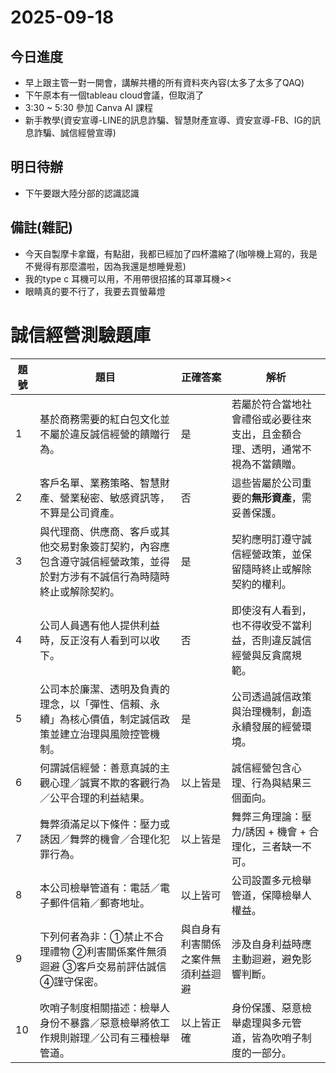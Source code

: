 # 2025-09-18

## 今日進度 
- 早上跟主管一對一開會，講解共槽的所有資料夾內容(太多了太多了QAQ)
- 下午原本有一個tableau cloud會議，但取消了
- 3:30 ~ 5:30 參加 Canva AI 課程
- 新手教學(資安宣導-LINE的訊息詐騙、智慧財產宣導、資安宣導-FB、IG的訊息詐騙、誠信經營宣導)

## 明日待辦
- 下午要跟大陸分部的認識認識

## 備註(雜記)
- 今天自製摩卡拿鐵，有點甜，我都已經加了四杯濃縮了(咖啡機上寫的，我是不覺得有那麼濃啦，因為我還是想睡覺惹)
- 我的type c 耳機可以用，不用帶很招搖的耳罩耳機><
- 眼睛真的要不行了，我要去買螢幕燈


# 誠信經營測驗題庫

| 題號 | 題目 | 正確答案 | 解析 |
|------|------|----------|------|
| 1 | 基於商務需要的紅白包文化並不屬於違反誠信經營的饋贈行為。 | 是 | 若屬於符合當地社會禮俗或必要往來支出，且金額合理、透明，通常不視為不當饋贈。 |
| 2 | 客戶名單、業務策略、智慧財產、營業秘密、敏感資訊等，不算是公司資產。 | 否 | 這些皆屬於公司重要的**無形資產**，需妥善保護。 |
| 3 | 與代理商、供應商、客戶或其他交易對象簽訂契約，內容應包含遵守誠信經營政策，並得於對方涉有不誠信行為時隨時終止或解除契約。 | 是 | 契約應明訂遵守誠信經營政策，並保留隨時終止或解除契約的權利。 |
| 4 | 公司人員遇有他人提供利益時，反正沒有人看到可以收下。 | 否 | 即使沒有人看到，也不得收受不當利益，否則違反誠信經營與反貪腐規範。 |
| 5 | 公司本於廉潔、透明及負責的理念，以「彈性、信賴、永續」為核心價值，制定誠信政策並建立治理與風險控管機制。 | 是 | 公司透過誠信政策與治理機制，創造永續發展的經營環境。 |
| 6 | 何謂誠信經營：善意真誠的主觀心理／誠實不欺的客觀行為／公平合理的利益結果。 | 以上皆是 | 誠信經營包含心理、行為與結果三個面向。 |
| 7 | 舞弊須滿足以下條件：壓力或誘因／舞弊的機會／合理化犯罪行為。 | 以上皆是 | 舞弊三角理論：壓力/誘因 + 機會 + 合理化，三者缺一不可。 |
| 8 | 本公司檢舉管道有：電話／電子郵件信箱／郵寄地址。 | 以上皆可 | 公司設置多元檢舉管道，保障檢舉人權益。 |
| 9 | 下列何者為非：①禁止不合理禮物 ②利害關係案件無須迴避 ③客戶交易前評估誠信 ④謹守保密。 | 與自身有利害關係之案件無須利益迴避 | 涉及自身利益時應主動迴避，避免影響判斷。 |
| 10 | 吹哨子制度相關描述：檢舉人身份不暴露／惡意檢舉將依工作規則辦理／公司有三種檢舉管道。 | 以上皆正確 | 身份保護、惡意檢舉處理與多元管道，皆為吹哨子制度的一部分。 |
